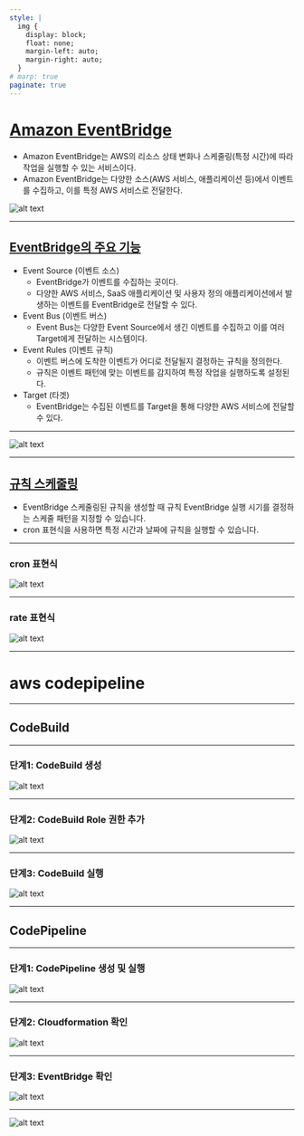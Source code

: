 ```yaml
---
style: |
  img {
    display: block;
    float: none;
    margin-left: auto;
    margin-right: auto;
  }
# marp: true
paginate: true
---
```

# [Amazon EventBridge](https://aws.amazon.com/ko/eventbridge/)
- Amazon EventBridge는 AWS의 리소스 상태 변화나 스케줄링(특정 시간)에 따라 작업을 실행할 수 있는 서비스이다.
- Amazon EventBridge는 다양한 소스(AWS 서비스, 애플리케이션 등)에서 이벤트를 수집하고, 이를 특정 AWS 서비스로 전달한다.

![alt text](image-99.png)

---
## [EventBridge의 주요 기능](https://jibinary.tistory.com/280)
- Event Source (이벤트 소스)
  - EventBridge가 이벤트를 수집하는 곳이다. 
  - 다양한 AWS 서비스, SaaS 애플리케이션 및 사용자 정의 애플리케이션에서 발생하는 이벤트를 EventBridge로 전달할 수 있다.
- Event Bus (이벤트 버스)
  - Event Bus는 다양한 Event Source에서 생긴 이벤트를 수집하고 이를 여러 Target에게 전달하는 시스템이다.
- Event Rules (이벤트 규칙)
  - 이벤트 버스에 도착한 이벤트가 어디로 전달될지 결정하는 규칙을 정의한다.
  - 규칙은 이벤트 패턴에 맞는 이벤트를 감지하여 특정 작업을 실행하도록 설정된다.
- Target (타겟)
  - EventBridge는 수집된 이벤트를 Target을 통해 다양한 AWS 서비스에 전달할 수 있다. 

---
![alt text](image-100.png)

---
## [규칙 스케줄링](https://docs.aws.amazon.com/ko_kr/eventbridge/latest/userguide/eb-scheduled-rule-pattern.html)
-  EventBridge 스케줄링된 규칙을 생성할 때 규칙 EventBridge 실행 시기를 결정하는 스케줄 패턴을 지정할 수 있습니다.
- cron 표현식을 사용하면 특정 시간과 날짜에 규칙을 실행할 수 있습니다.

---
### cron 표현식
![alt text](image-101.png)

---
### rate 표현식
![alt text](image-102.png)

---
# aws codepipeline

---
## CodeBuild

---
### 단계1: CodeBuild 생성 
![alt text](image-115.png)

---
### 단계2: CodeBuild Role 권한 추가
![alt text](image-116.png)

---
### 단계3: CodeBuild 실행
![alt text](image-117.png)

---
## CodePipeline

---
### 단계1: CodePipeline 생성 및 실행 
![alt text](image-118.png)

---
### 단계2: Cloudformation 확인 
![alt text](image-119.png)

---
### 단계3: EventBridge 확인
![alt text](image-120.png)

---
![alt text](image-121.png)




